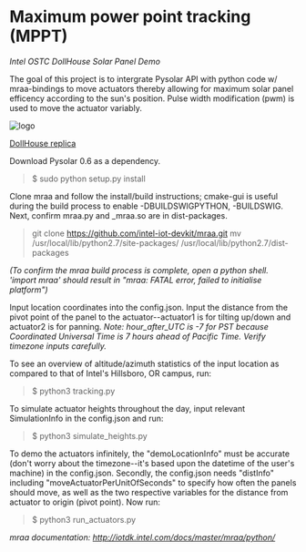 # **Maximum power point tracking (MPPT)**
*Intel OSTC DollHouse Solar Panel Demo*

The goal of this project is to intergrate Pysolar API with python code w/ mraa-bindings to move actuators thereby allowing for maximum solar panel efficency according to the sun's position. Pulse width modification (pwm) is used to move the actuator variably.




![logo](https://3dwarehouse.sketchup.com/warehouse/getpubliccontent?contentId=42765559-b10a-465e-8913-c5a3e1ef3e53 "Doll House")

[DollHouse replica](https://3dwarehouse.sketchup.com/model.html?id=ue44d2411-e37e-4c25-9bee-8ae0a81f8ab5 "Notice the angled roof's is suboptimal during midday, temporarily resulting in negative actuator heights!")

Download Pysolar 0.6 as a dependency. 
> $ sudo python setup.py install

Clone mraa and follow the install/build instructions; cmake-gui is useful during the build process to enable -DBUILDSWIGPYTHON, -BUILDSWIG. Next, confirm mraa.py and _mraa.so are in dist-packages.
> git clone https://github.com/intel-iot-devkit/mraa.git
> mv /usr/local/lib/python2.7/site-packages/ /usr/local/lib/python2.7/dist-packages

*(To confirm the mraa build process is complete, open a python shell. 'import mraa' should result in "mraa: FATAL error, failed to initialise platform")*

Input location coordinates into the config.json. Input the distance from the pivot point of the panel to the actuator--actuator1 is for tilting up/down and actuator2 is for panning.
*Note: hour_after_UTC is -7 for PST because Coordinated Universal Time is 7 hours ahead of Pacific Time. Verify timezone inputs carefully.*


To see an overview of altitude/azimuth statistics of the input location as compared to that of Intel's Hillsboro, OR campus, run:
> $ python3 tracking.py


To simulate actuator heights throughout the day, input relevant SimulationInfo in the config.json and run:
> $ python3 simulate_heights.py


To demo the actuators infinitely, the "demoLocationInfo" must be accurate (don't worry about the timezone--it's based upon the datetime of the user's machine) in the config.json. Secondly, the config.json needs "distInfo" including "moveActuatorPerUnitOfSeconds" to specify how often the panels should move, as well as the two respective variables for the distance from actuator to origin (pivot point). Now run:
> $ python3 run_actuators.py

*mraa documentation: http://iotdk.intel.com/docs/master/mraa/python/*

